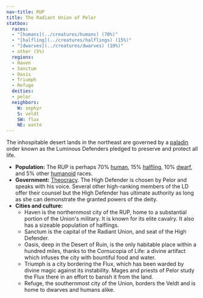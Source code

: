 ```yaml
---
nav-title: RUP
title: The Radiant Union of Pelor
statbox:
  races:
  - "[humans](../creatures/humans) (70%)"
  - "[halfling](../creatures/halflings) (15%)"
  - "[dwarves](../creatures/dwarves) (10%)"
  - other (5%)
  regions:
  - Haven
  - Sanctum
  - Oasis
  - Triumph
  - Refuge
  deities:
  - pelor
  neighbors:
    W: zephyr
    S: veldt
    SW: flux
    NE: waste
---
```


The inhospitable desert lands in the northeast are governed by a [paladin](https://dungeonsdragons.fandom.com/wiki/Paladin) order known as the Luminous Defenders pledged to preserve and protect all life.

* **Population:** The RUP is perhaps 70% [human](../creatures/humans), 15% [halfling](../creatures/halflings), 10% [dwarf](../creatures/dwarves), and 5% other [humanoid](https://dungeonsdragons.fandom.com/wiki/Humanoid) races.
* **Government:** [Theocracy](https://en.wikipedia.org/wiki/Theocracy). The High Defender is chosen by Pelor and speaks with his voice. Several other high-ranking members of the LD offer their counsel but the High Defender has ultimate authority as long as she can demonstrate the granted powers of the deity.
* **Cities and culture:**
  * Haven is the northernmost city of the RUP, home to a substantial portion of the Union's military. It is known for its elite cavalry. It also has a sizeable population of halflings.
  * Sanctum is the capital of the Radiant Union, and seat of the High Defender.
  * Oasis, deep in the Desert of Ruin, is the only habitable place within a hundred miles, thanks to the Cornucopia of Life: a divine artifact which infuses the city with bountiful food and water.
  * Triumph is a city bordering the Flux, which has been warded by divine magic against its instability. Mages and priests of Pelor study the Flux there in an effort to banish it from the land.
  * Refuge, the southernmost city of the Union, borders the Veldt and is home to dwarves and humans alike.

